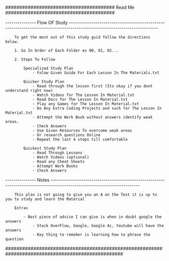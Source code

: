 #######################################
Read Me
#######################################



--------------- Flow OF Study --------------------------------------------------------------------------------------------------------------------------
     

        To get the most out of this study guid follow the directions below.

        1. Go In Order of Each Folder ex 00, 01, 02...

        2. Steps To Follow

            Specialized Study Plan
                - Folow Given Guide For Each Lesson In The Materials.txt 

            Quicker Study Plan
                - Read through the lesson first (Its okay if you dont understand right now)
                - Watch Videos for The Lesson In Material.txt
                - Read Docs for The Lesson In Material.txt
                - Play any Games for The Lesson In Material.txt
                - Do Any Extra Coding Projects and such for The Lesson In Material.txt
                - Attempt the Work Book without answers identify weak areas.
                - Check Answers
                - Use Given Resources To overcome weak areas 
                - Or research questions Online
                - Repeat the last 4 steps till comfortable

            Quickest Study Plan
                - Read Through Lessons
                - Watch Videos (optional)
                - Read any Cheat Sheets
                - Attempt Work Books
                - Check Answers



--------------- Notes --------------------------------------------------------------------------------------------------------------------------
    

        This plan is not going to give you an A on the Test it is up to you to study and learn the Material

        Extras

            - Best piece of advice I can give is when in doubt google the answers
                - Stack OverFlow, Google, Google Ai, Youtube will have the answers
                - Key thing to remeber is learning how to phrase the question

##################################################################################################
